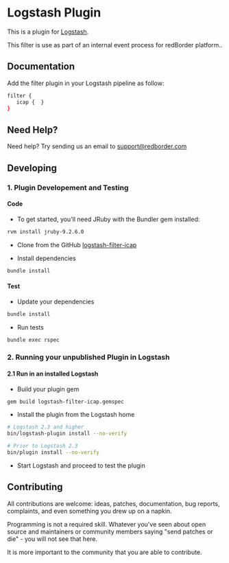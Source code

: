 # Logstash Plugin

This is a plugin for [Logstash](https://github.com/elastic/logstash).

This filter is use as part of an internal event process for redBorder platform..

## Documentation

Add the filter plugin in your Logstash pipeline as follow:

```sh
filter {
   icap {  }
}
```

## Need Help?

Need help? Try sending us an email to support@redborder.com

## Developing

### 1. Plugin Developement and Testing

#### Code
- To get started, you'll need JRuby with the Bundler gem installed:
```sh 
rvm install jruby-9.2.6.0
```

- Clone from the GitHub [logstash-filter-icap](https://github.com/redBorder/logstash-filter-icap)

- Install dependencies
```sh
bundle install
```

#### Test

- Update your dependencies

```sh
bundle install
```

- Run tests

```sh
bundle exec rspec
```

### 2. Running your unpublished Plugin in Logstash

#### 2.1 Run in an installed Logstash

- Build your plugin gem
```sh
gem build logstash-filter-icap.gemspec
```
- Install the plugin from the Logstash home
```sh
# Logstash 2.3 and higher
bin/logstash-plugin install --no-verify

# Prior to Logstash 2.3
bin/plugin install --no-verify

```
- Start Logstash and proceed to test the plugin

## Contributing

All contributions are welcome: ideas, patches, documentation, bug reports, complaints, and even something you drew up on a napkin.

Programming is not a required skill. Whatever you've seen about open source and maintainers or community members  saying "send patches or die" - you will not see that here.

It is more important to the community that you are able to contribute.
